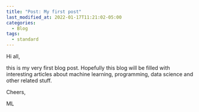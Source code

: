 ```yaml
---
title: "Post: My first post"
last_modified_at: 2022-01-17T11:21:02-05:00
categories:
  - Blog
tags:  
  - standard
---
```


Hi all,

this is my very first blog post. Hopefully this blog will be filled with interesting articles about machine learning, programming, data science and other related stuff.

Cheers,

ML
